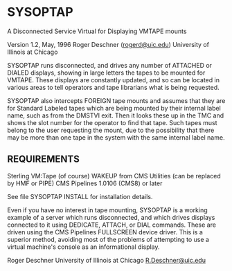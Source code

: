# SYSOPTAP
A Disconnected Service Virtual for Displaying VMTAPE mounts

Version 1.2, May, 1996
Roger Deschner (rogerd@uic.edu)
University of Illinois at Chicago

SYSOPTAP runs disconnected, and drives any number of ATTACHED or DIALED displays, showing in large letters the tapes to be mounted for VMTAPE. These displays are constantly updated, and so can be located in various areas to tell operators and tape librarians what is being requested.

SYSOPTAP also intercepts FOREIGN tape mounts and assumes that they are for Standard Labeled tapes which are being mounted by their internal label name, such as from the DMSTVI exit. Then it looks these up in the TMC and shows the slot number for the operator to find that tape. Such tapes must belong to the user requesting the mount, due to the possibility that there may be more than one tape in the system with the same internal label name.

## REQUIREMENTS

Sterling VM:Tape (of course)
WAKEUP from CMS Utilities (can be replaced by HMF or PIPE)
CMS Pipelines 1.0106 (CMS8) or later

See file SYSOPTAP INSTALL for installation details.

Even if you have no interest in tape mounting, SYSOPTAP is a working example of a server which runs disconnected, and which drives displays connected to it using DEDICATE, ATTACH, or DIAL commands. These are driven using the CMS Pipelines FULLSCREEN device driver. This is a superior method, avoiding most of the problems of attempting to use a virtual machine's console as an informational display.

Roger Deschner    University of Illinois at Chicago   R.Deschner@uic.edu
